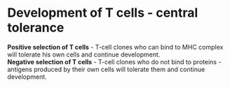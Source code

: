 # Development of T cells - central tolerance

<bdl-animate-adobe src="Imuno1.js" width="800" height="600" name="Animace_HTML5Canvas_v260422" responsive="true" fromid="id1" playafterstart="true"></bdl-animate-adobe><bdl-animate-adobe-control id="id1"></bdl-animate-adobe-control>


**Positive selection of T cells** - T-cell clones who can bind to MHC complex will tolerate his own cells and continue development. <br/>
**Negative selection of T cells** - T-cell clones who do not bind to proteins - antigens produced by their own cells will tolerate them and continue development.

